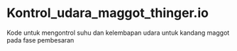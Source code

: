# Kontrol_udara_maggot_thinger.io
Kode untuk mengontrol suhu dan kelembapan udara untuk kandang maggot pada fase pembesaran
